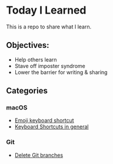 # Today I Learned

This is a repo to share what I learn.

## Objectives:
* Help others learn
* Stave off imposter syndrome
* Lower the barrier for writing & sharing

## Categories

### macOS
* [Emoji keyboard shortcut](emojis_on_macos_keyboard_shortcut.md)
* [Keyboard Shortcuts in general](macos_keyboard_shortcuts.md)

### Git
* [Delete Git branches](delete_remote_git_branch.md)
